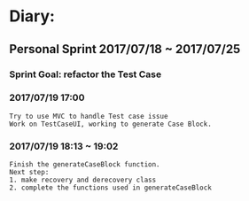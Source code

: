 # Diary:

## Personal Sprint 2017/07/18 ~ 2017/07/25
### Sprint Goal: refactor the Test Case
### 2017/07/19 17:00
    Try to use MVC to handle Test case issue
    Work on TestCaseUI, working to generate Case Block.

### 2017/07/19 18:13 ~ 19:02
    Finish the generateCaseBlock function.
    Next step:
    1. make recovery and derecovery class
    2. complete the functions used in generateCaseBlock
